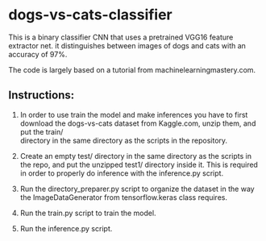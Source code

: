 # dogs-vs-cats-classifier

This is a binary classifier CNN that uses a pretrained VGG16 feature extractor
net. it distinguishes between images of dogs and cats with an accuracy of 97%.

The code is largely based on a tutorial from machinelearningmastery.com.


## Instructions:

1. In order to use train the model and make inferences you have to first download
the dogs-vs-cats dataset from Kaggle.com, unzip them, and put the train\/  
directory in the same directory as the scripts in the repository.

2. Create an empty test/ directory in the same directory as the scripts in
the repo, and put the unzipped test1/ directory inside it. This is required in
order to properly do inference with the inference.py script.

3. Run the directory_preparer.py script to organize the dataset in the
way the ImageDataGenerator from tensorflow.keras class requires.

4. Run the train.py script to train the model.

5. Run the inference.py script.
